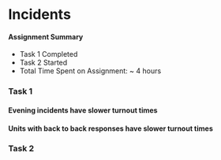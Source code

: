 # Incidents

#### Assignment Summary

- Task 1 Completed
- Task 2 Started
- Total Time Spent on Assignment: ~ 4 hours



### Task 1

#### Evening incidents have slower turnout times



#### Units with back to back responses have slower turnout times



### Task 2


